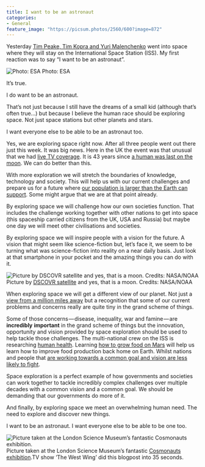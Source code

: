 ```yaml
---
title: I want to be an astronaut
categories:
- General
feature_image: "https://picsum.photos/2560/600?image=872"
---
```


Yesterday [Tim Peake, Tim Kopra and Yuri Malenchenko](http://www.esa.int/Our_Activities/Human_Spaceflight/Principia/ESA_astronaut_Tim_Peake_begins_six-month_stay_on_Space_Station) went into space where they will stay on the International Space Station (ISS). My first reaction was to say “I want to be an astronaut”.

![Photo: ESA](https://cdn-images-1.medium.com/max/600/1*EKzk0o5wT3rZFMeJVN8UTA.jpeg)
Photo: ESA

It’s true.

I do want to be an astronaut.

<!-- more -->

That’s not just because I still have the dreams of a small kid (although that’s often true…) but because I believe the human race should be exploring space. Not just space stations but other planets and stars.

I want everyone else to be able to be an astronaut too.

Yes, we are exploring space right now. After all three people went out there just this week. It was big news. Here in the UK the event was that unusual that we had [live TV coverage](http://www.bbc.co.uk/iplayer/episode/b06sgb95/stargazing-live-series-6-1-blast-off-live#group=p03986lz). It is 43 years since [a human was last on the moon](https://en.wikipedia.org/wiki/Apollo_17). We can do better than this.

With more exploration we will stretch the boundaries of knowledge, technology and society. This will help us with our current challenges and prepare us for a future where [our population is larger than the Earth can support](https://en.wikipedia.org/wiki/Human_overpopulation). Some might argue that we are at that point already.

By exploring space we will challenge how our own societies function. That includes the challenge working together with other nations to get into space (this spaceship carried citizens from the UK, USA and Russia) but maybe one day we will meet other civilisations and societies.

By exploring space we will inspire people with a vision for the future. A vision that might seem like science-fiction but, let’s face it, we seem to be turning what was science-fiction into reality on a near daily basis. Just look at that smartphone in your pocket and the amazing things you can do with it.

![Picture by [DSCOVR satellite](http://phys.org/news/2015-08-million-miles-nasa-camera-moon.html) and yes, that is a moon. Credits: NASA/NOAA](https://cdn-images-1.medium.com/max/600/1*MRdFnBqoloUQz9vER0ktTg.png)
Picture by [DSCOVR satellite](http://phys.org/news/2015-08-million-miles-nasa-camera-moon.html) and yes, that is a moon. Credits: NASA/NOAA

When exploring space we will get a different view of our planet. Not just a [view from a million miles away](http://phys.org/news/2015-08-million-miles-nasa-camera-moon.html) but a recognition that some of our current problems and concerns really are quite tiny in the grand scheme of things.

Some of those concerns — disease, inequality, war and famine — are **incredibly** **important** in the grand scheme of things but the innovation, opportunity and vision provided by space exploration should be used to help tackle those challenges. The multi-national crew on the ISS is researching [human health](http://www.nasa.gov/mission_pages/station/research/benefits/human_health.html). Learning [how to grow food on Mars](http://www.space.com/21028-mars-farming-nasa-missions.html) will help us learn how to improve food production back home on Earth. Whilst nations and people that [are working towards a common goal and vision are less likely to fight](http://edition.cnn.com/2015/12/16/world/amanpour-space-station/index.html).

Space exploration is a perfect example of how governments and societies can work together to tackle incredibly complex challenges over multiple decades with a common vision and a common goal. We should be demanding that our governments do more of it.

And finally, by exploring space we meet an overwhelming human need. The need to explore and discover new things.

I want to be an astronaut. I want everyone else to be able to be one too.

![Picture taken at the London Science Museum’s fantastic [Cosmonauts exhibition](http://www.sciencemuseum.org.uk/visitmuseum/Plan_your_visit/exhibitions/cosmonauts.aspx).](https://cdn-images-1.medium.com/max/800/1*VDO-YyJGn26YMoIdz3AOuw.jpeg)
Picture taken at the London Science Museum’s fantastic [Cosmonauts exhibition](http://www.sciencemuseum.org.uk/visitmuseum/Plan_your_visit/exhibitions/cosmonauts.aspx).TV show ‘The West Wing’ did this blogpost into 35 seconds.
